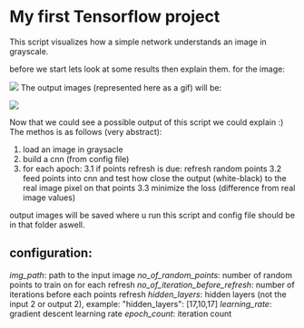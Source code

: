 # My first Tensorflow project
This script visualizes how a simple network understands an image in grayscale.

before we start lets look at some results then explain them.
for the image:  

![](https://i.imgur.com/pHELj2G.jpg")
The output images (represented here as a gif) will be:   

![](https://i.imgur.com/7MJ7zTK.gif)

Now that we could see a possible output of this script we could explain :)
The methos is as follows (very abstract):
1. load an image in graysacle
2. build a cnn (from config file)
3. for each apoch:
	3.1 if points refresh is due: refresh random points
	3.2 feed points into cnn and test how close the output (white-black) to the real image pixel on that points
	3.3 minimize the loss (difference from real image values)

output images will be saved where u run this script and config file should be in that folder aswell.

## configuration:
*img_path*: path to the input image
*no_of_random_points*: number of random points to train on for each refresh
*no_of_iteration_before_refresh*: number of iterations before each points refresh
*hidden_layers*: hidden layers (not the input 2 or output 2), example: "hidden_layers": [17,10,17]
*learning_rate*: gradient descent learning rate
*epoch_count*: iteration count

